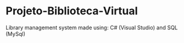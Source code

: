 # Projeto-Biblioteca-Virtual
Library management system made using: C# (Visual Studio) and SQL (MySql)

